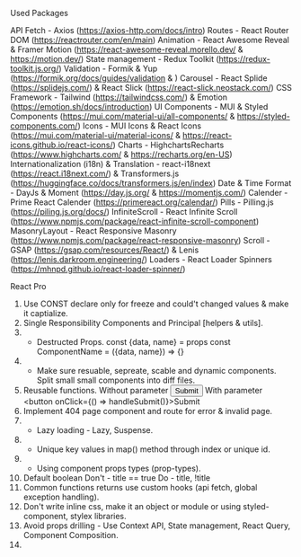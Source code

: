 Used Packages

API Fetch - Axios (https://axios-http.com/docs/intro)
Routes - React Router DOM (https://reactrouter.com/en/main)
Animation - React Awesome Reveal & Framer Motion (https://react-awesome-reveal.morello.dev/ & https://motion.dev/)
State management - Redux Toolkit (https://redux-toolkit.js.org/)
Validation - Formik & Yup (https://formik.org/docs/guides/validation & )
Carousel - React Splide (https://splidejs.com/) & React Slick (https://react-slick.neostack.com/)
CSS Framework - Tailwind (https://tailwindcss.com/) & Emotion (https://emotion.sh/docs/introduction)
UI Components - MUI & Styled Components (https://mui.com/material-ui/all-components/ & https://styled-components.com/)
Icons - MUI Icons & React Icons (https://mui.com/material-ui/material-icons/ & https://react-icons.github.io/react-icons/)
Charts - HighchartsRecharts (https://www.highcharts.com/ & https://recharts.org/en-US)
Internationalization (i18n) & Translation - react-i18next (https://react.i18next.com/) & Transformers.js (https://huggingface.co/docs/transformers.js/en/index)
Date & Time Format - DayJs & Moment (https://day.js.org/ & https://momentjs.com/)
Calender - Prime React Calender (https://primereact.org/calendar/)
Pills - Pilling.js (https://piling.js.org/docs/)
InfiniteScroll - React Infinite Scroll (https://www.npmjs.com/package/react-infinite-scroll-component)
MasonryLayout - React Responsive Masonry (https://www.npmjs.com/package/react-responsive-masonry)
Scroll - GSAP (https://gsap.com/resources/React/) & Lenis (https://lenis.darkroom.engineering/)
Loaders - React Loader Spinners (https://mhnpd.github.io/react-loader-spinner/)

React Pro

1. Use CONST declare only for freeze and could't changed values & make it captialize.
2. Single Responsibility Components and Principal [helpers & utils].
3. * Destructed Props.
    const {data, name} = props
    const ComponentName = ({data, name}) => {}
4. * Make sure resuable, sepreate, scable and dynamic components. Split small small components into 
   diff files.
5. Reusable functions.
   Without parameter <button onClick={handleSubmit}>Submit</button>
   With parameter    <button onClick={() => handleSubmit()}>Submit</button>
6. Implement 404 page component and route for error & invalid page.
7. * Lazy loading - Lazy, Suspense.
8. * Unique key values in map() method through index or unique id.
9. * Using component props types (prop-types).
10. Default boolean
    Don't - title == true
    Do - title, !title
11. Common functions returns use custom hooks (api fetch, global exception handling).
12. Don't write inline css, make it an object or module or using styled-component, stylex libraries.
13. Avoid props drilling - Use Context API, State management, React Query, Component Composition.
14. 
